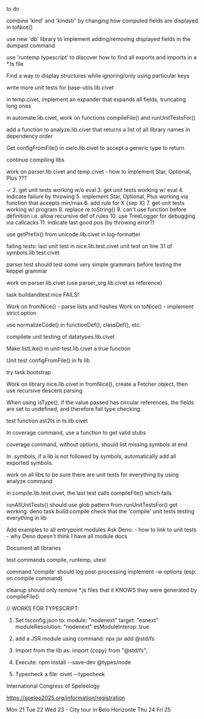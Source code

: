 to do

combine 'kind' and 'kindstr' by changing how
computed fields are displayed in toNice()

use new 'db' library to implement adding/removing displayed
fields in the dumpast command


use 'runtemp typescript' to discover how to find all
exports and imports in a *.ts file

Find a way to display structures while ignoring/only using
particular keys

write more unit tests for base-utils.lib.civet

in temp.civet, implement an expander that
expands all fields, truncating long ones

in automate.lib.civet, work on functions
compileFile() and runUnitTestsFor()

add a function to analyze.lib.civet that
returns a list of all library names
in dependency order

Get configFromFile() in cielo.lib.civet to
accept a generic type to return

continue compiling libs

work on parser.lib.civet and temp.civet
	- how to implement Star, Optional, Plus ???


✓ 2. get unit tests working w/o eval
3. get unit tests working w/ eval
4. Indicate failure by throwing
5. implement Star, Optional, Plus working via
	function that accepts min/max
6. add rule for X {sep X}
7. get unit tests working w/ program
8. replace re.toString()
9. can't use function before definition
	i.e. allow recursive def of rules
10. use TreeLogger for debugging via callcacks
11. indicate last good pos (by throwing error?)


use getPrefix() from unicode.lib.civet in log-formatter

failing tests:
	last unit test in nice.lib.test.civet
	unit test on line 31 of symbols.lib.test.civet

parser test should test some very simple grammars
before testing the keppel grammar

work on parser.lib.civet (use parser_org.lib.civet as reference)

task buildandtest:nice FAILS!

Work on fromNice() - parse lists and hashes
Work on toNice() - implement strict option

use normalizeCode() in functionDef(), classDef(), etc.

compilete unit testing of datatypes.lib.civet

Make listLike() in unit-test.lib.civet a true function

Unit test configFromFile() in fs lib

try task bootstrap

Work on library nice.lib.civet
	in fromNice(), create a Fetcher object, then use
	recursive descent parsing

When using isType(), if the value passed has circular references,
the fields are set to undefined, and therefore fail type checking.

test function ast2ts in ts.lib.civet

In coverage command, use a function to get valid stubs

coverage command, without options, should list missing symbols at end

In .symbols, if a lib is not followed by symbols,
automatically add all exported symbols.

work on all libs to be sure there are unit tests for everything
by using analyze command

in compile.lib.test.civet, the last test calls compileFile()
which fails

runAllUnitTests() should use glob pattern from runUnitTestsFor()
get working: deno task build:compile
check that the 'compile' unit tests testing everything in lib

Add examples to all entrypoint modules
Ask Deno:
	- how to link to unit tests
	- why Deno doesn't think I have all module docs

Document all libraries

test commands compile, runtemp, utest

command 'compile' should log post-processing
implement -w options (esp. on compile command)

cleanup should only remove *.js files that it KNOWS they were
generated by compileFile()

// WORKS FOR TYPESCRIPT:
1. Set tsconfig.json to:
	module: "nodenext"
	target: "esnext"
	moduleResolution: "nodenext"
	esModuleInterop: true

2. add a JSR module using command:
	npx jsr add @std/fs

3. Import from the lib as:
	import {copy} from "@std/fs";

4. Execute:
	npm install --save-dev @types/node

5. Typecheck a file:
	civet --typecheck <path>




International Congress of Speleology

https://speleo2025.org/information/registration

Mon 21
Tue 22
Wed 23 - City tour in Belo Horizonte
Thu 24
Fri 25
